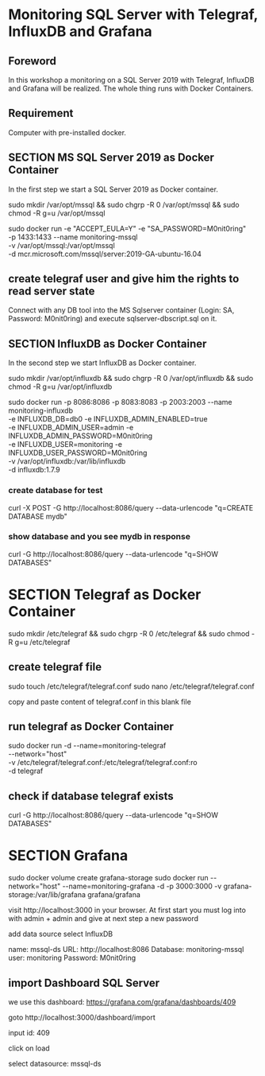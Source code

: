 # Monitoring SQL Server with Telegraf, InfluxDB and Grafana
## Foreword
In this workshop a monitoring on a SQL Server 2019 with Telegraf, InfluxDB and Grafana will be realized. The whole thing runs with Docker Containers.

## Requirement
Computer with pre-installed docker. 

## SECTION MS SQL Server 2019 as Docker Container
In the first step we start a SQL Server 2019 as Docker container.

sudo mkdir /var/opt/mssql && sudo chgrp -R 0 /var/opt/mssql && sudo chmod -R g=u /var/opt/mssql

sudo docker run -e "ACCEPT_EULA=Y" -e "SA_PASSWORD=M0nit0ring" \
   -p 1433:1433 --name monitoring-mssql \
   -v /var/opt/mssql:/var/opt/mssql \
   -d mcr.microsoft.com/mssql/server:2019-GA-ubuntu-16.04

## create telegraf user and give him the rights to read server state
Connect with any DB tool into the MS Sqlserver container (Login: SA, Password: M0nit0ring) and execute sqlserver-dbscript.sql on it.

## SECTION InfluxDB as Docker Container
In the second step we start InfluxDB as Docker container.

sudo mkdir /var/opt/influxdb && sudo chgrp -R 0 /var/opt/influxdb && sudo chmod -R g=u /var/opt/influxdb

sudo docker run -p 8086:8086 -p 8083:8083 -p 2003:2003 --name monitoring-influxdb \
      -e INFLUXDB_DB=db0 -e INFLUXDB_ADMIN_ENABLED=true \
      -e INFLUXDB_ADMIN_USER=admin -e INFLUXDB_ADMIN_PASSWORD=M0nit0ring \
      -e INFLUXDB_USER=monitoring -e INFLUXDB_USER_PASSWORD=M0nit0ring \
      -v /var/opt/influxdb:/var/lib/influxdb \
      -d influxdb:1.7.9 

### create database for test

curl -X POST -G http://localhost:8086/query --data-urlencode "q=CREATE DATABASE mydb"

### show database and you see mydb in response

curl -G http://localhost:8086/query --data-urlencode "q=SHOW DATABASES"

# SECTION Telegraf as Docker Container

sudo mkdir /etc/telegraf && sudo chgrp -R 0 /etc/telegraf && sudo chmod -R g=u /etc/telegraf

## create telegraf file

sudo touch /etc/telegraf/telegraf.conf
sudo nano /etc/telegraf/telegraf.conf

copy and paste content of telegraf.conf in this blank file

## run telegraf as Docker Container

sudo docker run -d --name=monitoring-telegraf \
      --network="host" \
      -v /etc/telegraf/telegraf.conf:/etc/telegraf/telegraf.conf:ro \
      -d telegraf

## check if database telegraf exists

curl -G http://localhost:8086/query --data-urlencode "q=SHOW DATABASES"

# SECTION Grafana

sudo docker volume create grafana-storage
sudo docker run --network="host" --name=monitoring-grafana -d -p 3000:3000 -v grafana-storage:/var/lib/grafana grafana/grafana

visit http://localhost:3000 in your browser. At first start you must log into with admin + admin and give at next step a new password

add data source 
select InfluxDB

name: mssql-ds
URL: http://localhost:8086
Database: monitoring-mssql
user: monitoring
Password: M0nit0ring


## import Dashboard SQL Server
we use this dashboard: https://grafana.com/grafana/dashboards/409

goto http://localhost:3000/dashboard/import

input id: 409

click on load

select datasource: mssql-ds







